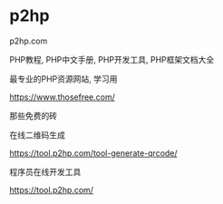 # p2hp

p2hp.com

PHP教程, PHP中文手册, PHP开发工具, PHP框架文档大全

最专业的PHP资源网站,  学习用


https://www.thosefree.com/

那些免费的砖


在线二维码生成


https://tool.p2hp.com/tool-generate-qrcode/


程序员在线开发工具


https://tool.p2hp.com/
